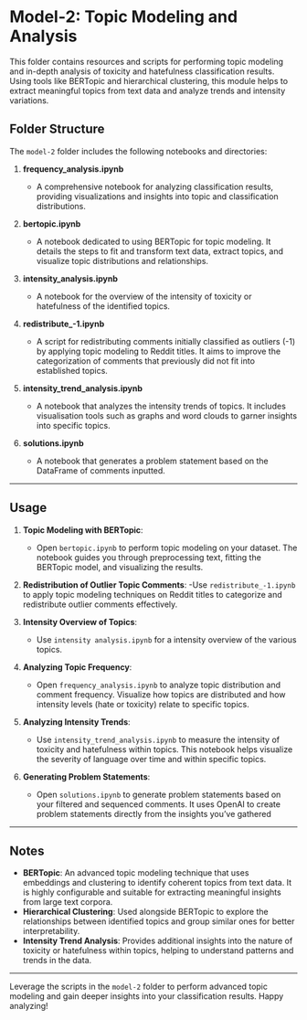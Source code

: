# Model-2: Topic Modeling and Analysis

This folder contains resources and scripts for performing topic modeling and in-depth analysis of toxicity and hatefulness classification results. Using tools like BERTopic and hierarchical clustering, this module helps to extract meaningful topics from text data and analyze trends and intensity variations.

## Folder Structure

The `model-2` folder includes the following notebooks and directories:

1. **frequency_analysis.ipynb**

   - A comprehensive notebook for analyzing classification results, providing visualizations and insights into topic and classification distributions.

2. **bertopic.ipynb**

   - A notebook dedicated to using BERTopic for topic modeling. It details the steps to fit and transform text data, extract topics, and visualize topic distributions and relationships.

3. **intensity_analysis.ipynb**

   - A notebook for the overview of the intensity of toxicity or hatefulness of the identified topics.

4. **redistribute\_-1.ipynb**

   - A script for redistributing comments initially classified as outliers (-1) by applying topic modeling to Reddit titles. It aims to improve the categorization of comments that previously did not fit into established topics.

5. **intensity_trend_analysis.ipynb**

   - A notebook that analyzes the intensity trends of topics. It includes visualisation tools such as graphs and word clouds to garner insights into specific topics.

6. **solutions.ipynb**

   - A notebook that generates a problem statement based on the DataFrame of comments inputted.

---

## Usage

1. **Topic Modeling with BERTopic**:

   - Open `bertopic.ipynb` to perform topic modeling on your dataset. The notebook guides you through preprocessing text, fitting the BERTopic model, and visualizing the results.

2. **Redistribution of Outlier Topic Comments**:
   -Use `redistribute_-1.ipynb` to apply topic modeling techniques on Reddit titles to categorize and redistribute outlier comments effectively.

3. **Intensity Overview of Topics**:

   - Use `intensity analysis.ipynb` for a intensity overview of the various topics.

4. **Analyzing Topic Frequency**:

   - Open `frequency_analysis.ipynb` to analyze topic distribution and comment frequency. Visualize how topics are distributed and how intensity levels (hate or toxicity) relate to specific topics.

5. **Analyzing Intensity Trends**:

   - Use `intensity_trend_analysis.ipynb` to measure the intensity of toxicity and hatefulness within topics. This notebook helps visualize the severity of language over time and within specific topics.

6. **Generating Problem Statements**:
   - Open `solutions.ipynb` to generate problem statements based on your filtered and sequenced comments. It uses OpenAI to create problem statements directly from the insights you’ve gathered

---

## Notes

- **BERTopic**: An advanced topic modeling technique that uses embeddings and clustering to identify coherent topics from text data. It is highly configurable and suitable for extracting meaningful insights from large text corpora.
- **Hierarchical Clustering**: Used alongside BERTopic to explore the relationships between identified topics and group similar ones for better interpretability.
- **Intensity Trend Analysis**: Provides additional insights into the nature of toxicity or hatefulness within topics, helping to understand patterns and trends in the data.

---

Leverage the scripts in the `model-2` folder to perform advanced topic modeling and gain deeper insights into your classification results. Happy analyzing!
